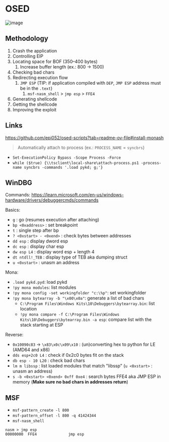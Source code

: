 # OSED

![image](https://github.com/user-attachments/assets/1964c089-4a89-457b-b370-cbed76354f11)

## Methodology

1. Crash the application
2. Controlling EIP
3. Locating space for BOF (350–400 bytes)
    1. Increase buffer length (ex.: 800 -> 1500)
4. Checking bad chars
5. Redirecting execution flow
    1. `JMP ESP` (TIP: if application compiled with `DEP`, `JMP ESP` address must be in the `.text`)
        1. `msf-nasm_shell` > `jmp esp` > `FFE4`
7. Generating shellcode
8. Getting the shellcode
9. Improving the exploit

## Links

https://github.com/epi052/osed-scripts?tab=readme-ov-file#install-monash

> Automatically attach to process (ex.: `PROCESS_NAME` = `syncbrs`)

* `Set-ExecutionPolicy Bypass -Scope Process -Force`
* `while ($true) {\\tsclient\local-share\attach-process.ps1 -process-name syncbrs -commands '.load pykd; g;'}`

## WinDBG

Commands: https://learn.microsoft.com/en-us/windows-hardware/drivers/debuggercmds/commands

Basics:

* `g` : go (resumes execution after attaching)
* `bp <0xaddress>` : set breakpoint
* `t` : single step after bp
* `? <0xstart> - <0xend>` : check bytes between addresses
* `dd esp` : display dword esp
* `dc esp` : display char esp
* `dw esp L4` : display word esp + length 4
* `dt ntdll!_TEB` : display type of TEB aka dumping struct
*  `u <0xstart>` : unasm an address

Mona: 
* `.load pykd.pyd`: load pykd
* `!py mona modules`: list modules
* `!py mona config -set workingfolder "c:\%p"`: set workingfolder
* `!py mona bytearray -b "\x00\x0a"`: generate a list of bad chars
  * `C:\Program Files\Windows Kits\10\Debuggers\bytearray.bin`: list location
  * `!py mona compare -f C:\Program Files\Windows Kits\10\Debuggers\bytearray.bin -a esp`: compare list with the stack starting at ESP

  
Reverse:

* `0x10090c83` -> `\x83\x0c\x09\x10` : (un)converting hex to python for LE (AMD64 and x86)
* `dds esp+2c0 L4` : check if 0x2c0 bytes fit on the stack
* `db esp - 10 L20` : check bad chars
* `lm m libssp` : list loaded modules that match "libssp" (`u <0xstart>` : unasm an address)
* `s -b <0xstart> <0xend> 0xff 0xe4` : search bytes FFE4 aka JMP ESP in memory (__Make sure no bad chars in addresses return__)

## MSF

* `msf-pattern_create -l 800`
* `msf-pattern_offset -l 800 -q 41424344`
* `msf-nasm_shell`
```
nasm > jmp esp
00000000  FFE4              jmp esp
```
